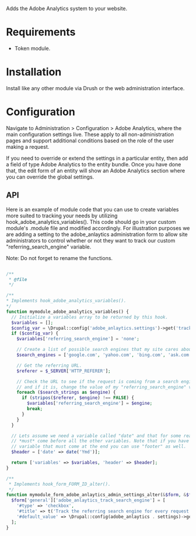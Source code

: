 Adds the Adobe Analytics system to your website.

# Requirements
* Token module.


# Installation
Install like any other module via Drush or the web administration interface.

# Configuration
Navigate to Administration > Configuration > Adobe Analytics, where
the main configuration settings live. These apply to all
non-administration pages and support additional conditions based
on the role of the user making a request.

If you need to override or extend the settings in a particular
entity, then add a field of type Adobe Analytics to the entity bundle. Once
you have done that, the edit form of an entity will show an Adobe Analytics
section where you can override the global settings.

## API
Here is an example of module code that you can use to create variables more
suited to tracking your needs by utilizing hook_adobe_analytics_variables().
This code should go in your custom module's .module file and modified
accordingly.  For illustration purposes we are adding a setting to the
adobe_anlaytics administration form to allow site administrators to control
whether or not they want to track our custom "referring_search_engine"
variable.

Note: Do not forget to rename the functions.

```php

/**
 * @file
 */

/**
* Implements hook_adobe_analytics_variables().
*/
function mymodule_adobe_analytics_variables() {
  // Initialize a variables array to be returned by this hook.
  $variables = [];
  $config_var = \Drupal::config('adobe_anlaytics.settings')->get('track_search_engine', 0);
  if ($config_var) {
    $variables['referring_search_engine'] = 'none';

    // Create a list of possible search engines that my site cares about.
    $search_engines = ['google.com', 'yahoo.com', 'bing.com', 'ask.com'];

    // Get the referring URL.
    $referer = $_SERVER['HTTP_REFERER'];

    // Check the URL to see if the request is coming from a search engine
    // and if it is, change the value of my "referring_search_engine" variable.
    foreach ($search_strings as $engine) {
      if (stripos($referer, $engine) !== FALSE) {
        $variables['referring_search_engine'] = $engine;
        break;
      }
    }
  }

  // Lets assume we need a variable called "date" and that for some reason it
  // *must* come before all the other variables. Note that if you have a
  // variable that must come at the end you can use "footer" as well.
  $header = ['date' => date('Ymd')];

  return ['variables' => $variables, 'header' => $header];
}

/**
 * Implements hook_form_FORM_ID_alter().
 */
function mymodule_form_adobe_anlaytics_admin_settings_alter(&$form, &$form_state) {
  $form['general']['adobe_anlaytics_track_search_engine'] = [
    '#type' => 'checkbox',
    '#title' => t('Track the referring search engine for every request'),
    '#default_value' => \Drupal::config(adobe_anlaytics . settings)->get('track_search_engine', 0),
  ];
}

```
